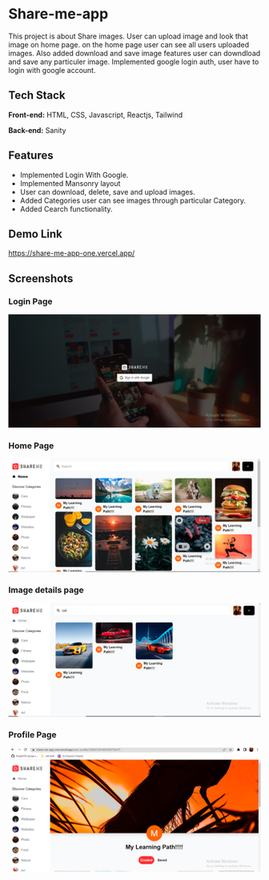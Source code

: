 
# Share-me-app

This project is about Share images. User can upload image and look that image on home page. on the home page user can see all users uploaded images. Also added download and save image features user can downdload and save any particuler image. Implemented google login auth, user have to login with google account.

## Tech Stack

**Front-end:** HTML, CSS, Javascript, Reactjs, Tailwind

**Back-end:** Sanity


 

 





## Features

- Implemented Login With Google.  
- Implemented Mansonry layout
- User can download, delete, save and upload images.
- Added Categories user can see images through particular Category.
- Added Cearch functionality.

## Demo Link
https://share-me-app-one.vercel.app/




## Screenshots
### Login Page
![login page](https://github.com/Pooja9783/share-me-app/blob/master/Source/login.png)

### Home Page
![Home page](https://github.com/Pooja9783/share-me-app/blob/master/Source/home.png)

### Image details page
![Image-detail page](https://github.com/Pooja9783/share-me-app/blob/master/Source/image-detail.png)

### Profile Page
![Profile page](https://github.com/Pooja9783/share-me-app/blob/master/Source/profiel-page.png)

